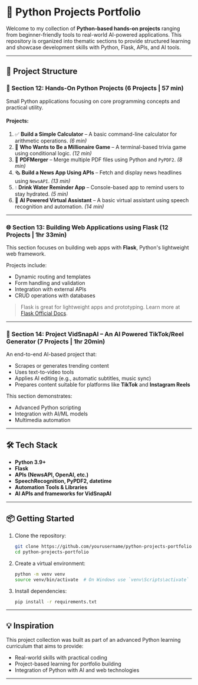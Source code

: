 # 🐍 Python Projects Portfolio

Welcome to my collection of **Python-based hands-on projects** ranging from beginner-friendly tools to real-world AI-powered applications. This repository is organized into thematic sections to provide structured learning and showcase development skills with Python, Flask, APIs, and AI tools.

---

## 📁 Project Structure

### 🔧 Section 12: Hands-On Python Projects (6 Projects | 57 min)
Small Python applications focusing on core programming concepts and practical utility.

#### Projects:
1. ✅ **Build a Simple Calculator** – A basic command-line calculator for arithmetic operations. *(6 min)*
2. 🧠 **Who Wants to Be a Millionaire Game** – A terminal-based trivia game using conditional logic. *(12 min)*
3. 📄 **PDFMerger** – Merge multiple PDF files using Python and `PyPDF2`. *(8 min)*
4. 🗞️ **Build a News App Using APIs** – Fetch and display news headlines using `NewsAPI`. *(13 min)*
5. 💧 **Drink Water Reminder App** – Console-based app to remind users to stay hydrated. *(5 min)*
6. 🤖 **AI Powered Virtual Assistant** – A basic virtual assistant using speech recognition and automation. *(14 min)*

---

### 🌐 Section 13: Building Web Applications using Flask (12 Projects | 1hr 33min)
This section focuses on building web apps with **Flask**, Python's lightweight web framework.

Projects include:
- Dynamic routing and templates
- Form handling and validation
- Integration with external APIs
- CRUD operations with databases

> Flask is great for lightweight apps and prototyping. Learn more at [Flask Official Docs](https://flask.palletsprojects.com/).

---

### 🎥 Section 14: Project VidSnapAI – An AI Powered TikTok/Reel Generator (7 Projects | 1hr 20min)
An end-to-end AI-based project that:
- Scrapes or generates trending content
- Uses text-to-video tools
- Applies AI editing (e.g., automatic subtitles, music sync)
- Prepares content suitable for platforms like **TikTok** and **Instagram Reels**

This section demonstrates:
- Advanced Python scripting
- Integration with AI/ML models
- Multimedia automation

---

## 🛠️ Tech Stack

- **Python 3.9+**
- **Flask**
- **APIs (NewsAPI, OpenAI, etc.)**
- **SpeechRecognition, PyPDF2, datetime**
- **Automation Tools & Libraries**
- **AI APIs and frameworks for VidSnapAI**

---

## 📦 Getting Started

1. Clone the repository:
   ```bash
   git clone https://github.com/yourusername/python-projects-portfolio.git
   cd python-projects-portfolio

2. Create a virtual environment:
   ```bash
   python -m venv venv
   source venv/bin/activate  # On Windows use `venv\Scripts\activate`

3. Install dependencies:

   ```bash
   pip install -r requirements.txt
   ```

---

## 💡 Inspiration

This project collection was built as part of an advanced Python learning curriculum that aims to provide:

* Real-world skills with practical coding
* Project-based learning for portfolio building
* Integration of Python with AI and web technologies

---
